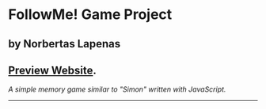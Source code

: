 # **FollowMe! Game Project**
## by Norbertas Lapenas
## [Preview Website](#).

*A simple memory game similar to "Simon" written with JavaScript.*

---

